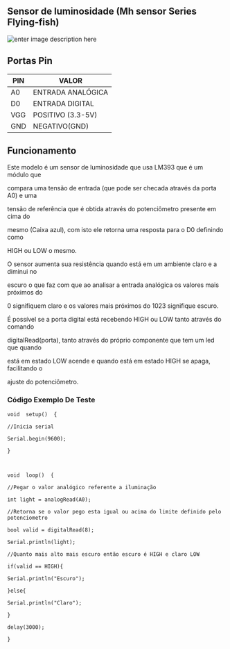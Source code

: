 
## Sensor de luminosidade (Mh sensor Series Flying-fish)
![enter image description here](https://www.usinainfo.com.br/1034555-thickbox_default/modulo-sensor-de-luminosidade-ldr-4-pinos-saida-digital-e-analogica.jpg)

## Portas Pin


| PIN|VALOR  |
|--|--|
| A0 |ENTRADA ANALÓGICA  |
| D0 |ENTRADA DIGITAL  |
| VGG |POSITIVO (3.3-5V)  |
| GND |NEGATIVO(GND) |


## Funcionamento

 Este modelo é um sensor de luminosidade que usa LM393 que é um módulo que

 compara uma tensão de entrada (que pode ser checada através da porta A0) e uma

 tensão de referência que é obtida através do potenciômetro presente em cima do

 mesmo (Caixa azul), com isto ele retorna uma resposta para o D0 definindo como

 HIGH ou LOW o mesmo.


 O sensor aumenta sua resistência quando está em um ambiente claro e a diminui no

 escuro o que faz com que ao analisar a entrada analógica os valores mais próximos do

 0 signifiquem claro e os valores mais próximos do 1023 signifique escuro.

 É possível se a porta digital está recebendo HIGH ou LOW tanto através do comando

 digitalRead(porta), tanto através do próprio componente que tem um led que quando

 está em estado LOW acende e quando está em estado HIGH se apaga, facilitando o

 ajuste do potenciômetro.

### Código Exemplo De Teste

  

	void  setup()  {

	//Inicia serial

	Serial.begin(9600);

	}

	  

	void  loop()  {

	//Pegar o valor analógico referente a iluminação

	int light = analogRead(A0);

	//Retorna se o valor pego esta igual ou acima do limite definido pelo potenciometro

	bool valid = digitalRead(8);

	Serial.println(light);

	//Quanto mais alto mais escuro então escuro é HIGH e claro LOW

	if(valid == HIGH){

	Serial.println("Escuro");

	}else{

	Serial.println("Claro");

	}

	delay(3000);

	}
